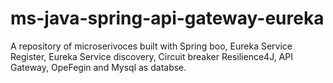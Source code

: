 # ms-java-spring-api-gateway-eureka
A repository of microserivoces built with Spring boo, Eureka Service Register, Eureka Service discovery,  Circuit breaker Resilience4J, API Gateway, OpeFegin and Mysql as databse.
